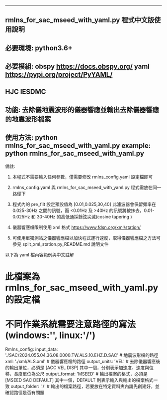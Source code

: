 ----------------------------------------------------------------------------------------------------
rmIns_for_sac_mseed_with_yaml.py 程式中文版使用說明
----------------------------------------------------------------------------------------------------
必要環境:
python3.6+
----------------------------------------------------------------------------------------------------
必要模組:
obspy https://docs.obspy.org/
yaml https://pypi.org/project/PyYAML/
----------------------------------------------------------------------------------------------------
HJC
IESDMC
----------------------------------------------------------------------------------------------------
功能:
去除儀地震波形的儀器響應並輸出去除儀器響應的地震波形檔案
----------------------------------------------------------------------------------------------------
使用方法:
python rmIns_for_sac_mseed_with_yaml.py
example: python rmIns_for_sac_mseed_with_yaml.py
----------------------------------------------------------------------------------------------------
備註:
1. 本程式不需要輸入任何參數，僅需要修改 rmIns_config.yaml 設定檔即可
2. rmIns_config.yaml 與 rmIns_for_sac_mseed_with_yaml.py 程式需放在同一路徑下
3. 程式內的 pre_filt 設定預設值為 [0.01,0.025,30,40] 此濾波器會保留頻率在 0.025-30Hz 之間的訊號，而 <0.01Hz 及 >40Hz 的訊號將被抹去，0.01-0.025Hz 和 30-40Hz 的高低通採餘弦尖滅(cosine tapering )

4. 儀器響應檔限制使用 xml 格式 https://www.fdsn.org/xml/station/
5. 可使用單獨測站之儀器響應檔以加快程式運行速度，取得儀器響應檔之方法可參見 split_xml_station.py_README.md 說明文件

以下為 yaml 檔內容範例與中文註解
# 此檔案為 rmIns_for_sac_mseed_with_yaml.py 的設定檔
# 不同作業系統需要注意路徑的寫法(windows:'\', linux:'/')
RmIns_config:
        input_data: './SAC/2024.055.04.36.08.0000.TW.ALS.10.EHZ.D.SAC'  # 地震波形檔的路徑
        xml: './xml/ALS.xml'  # 儀器響應檔的路徑
        output_units: 'VEL'  # 去除儀器響應後的輸出單位，必須是 [ACC VEL DISP] 其中一個，分別表示加速度、速度與位移，長度單位為公尺
        output_format: 'MSEED'  # 輸出檔案的格式，必須是 [MSEED SAC DEFAULT] 其中一個，DEFAULT 則表示輸入與輸出的檔案格式一致
        output_folder: './'  # 輸出的檔案路徑，若要放在特定資料夾內請先創建好，並確認路徑是否有問題

